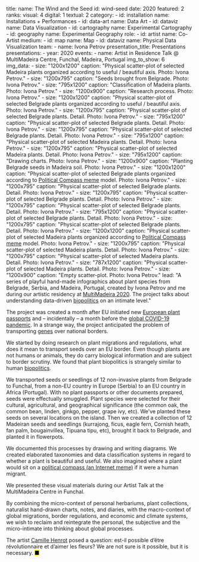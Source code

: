 title: 
    name: The Wind and the Seed
id: wind-seed
date: 2020
featured: 2
ranks:
    visual: 4
    digital: 1
    textual: 2
category: 
    - id: installation
      name: Installations + Performances
    - id: data-art
      name: Data Art
    - id: dataviz
      name: Data Visualization
    - id: cartography
      name: Experimental Cartography
    - id: geography
      name: Experimental Geography
role:
    - id: artist
      name: Co-Artist
medium:
    - id: map
      name: Map
    - id: dataviz
      name: Physical Data Visualization
team:
    - name: Ivona Petrov
presentation_title: Presentations
presentations:
    - year: 2020
      events:
        - name: Artist in Residence Talk @ MultiMadeira Centre, Funchal, Madeira, Portugal 
img_to_show: 6       
img_data:
    - size: "1200x1200"
      caption: "Physical scatter-plot of selected Madeira plants organized according to useful / beautiful axis. Photo: Ivona Petrov."
    - size: "1200x795"
      caption: "Seeds brought from Belgrade. Photo: Ivona Petrov."
    - size: "795x1200"
      caption: "Classification of Madeira plants. Photo: Ivona Petrov."
    - size: "1200x900"
      caption: "Research process. Photo: Ivona Petrov."
    - size: "1200x1200"
      caption: "Physical scatter-plot of selected Belgrade plants organized according to useful / beautiful axis. Photo: Ivona Petrov."
    - size: "1200x795"
      caption: "Physical scatter-plot of selected Belgrade plants. Detail. Photo: Ivona Petrov."
    - size: "795x1200"
      caption: "Physical scatter-plot of selected Belgrade plants. Detail. Photo: Ivona Petrov."
    - size: "1200x795"
      caption: "Physical scatter-plot of selected Belgrade plants. Detail. Photo: Ivona Petrov."
    - size: "795x1200"
      caption: "Physical scatter-plot of selected Madeira plants. Detail. Photo: Ivona Petrov."
    - size: "1200x795"
      caption: "Physical scatter-plot of selected Madeira plants. Detail. Photo: Ivona Petrov."
    - size: "795x1200"
      caption: "Drawing charts. Photo: Ivona Petrov."
    - size: "1200x900"
      caption: "Planting Belgrade seeds in Madeira soil. Photo: Ivona Petrov."
    - size: "1200x1200"
      caption: "Physical scatter-plot of selected Belgrade plants organized according to <a href='https://knowyourmeme.com/memes/political-compass' target='_blank'>Political Compass meme</a> model. Photo: Ivona Petrov."
    - size: "1200x795"
      caption: "Physical scatter-plot of selected Belgrade plants. Detail. Photo: Ivona Petrov."
    - size: "1200x795"
      caption: "Physical scatter-plot of selected Belgrade plants. Detail. Photo: Ivona Petrov."
    - size: "1200x795"
      caption: "Physical scatter-plot of selected Belgrade plants. Detail. Photo: Ivona Petrov."
    - size: "795x1200"
      caption: "Physical scatter-plot of selected Belgrade plants. Detail. Photo: Ivona Petrov."
    - size: "1200x795"
      caption: "Physical scatter-plot of selected Belgrade plants. Detail. Photo: Ivona Petrov."
    - size: "1200x1200"
      caption: "Physical scatter-plot of selected Madeira plants organized according to <a href='https://knowyourmeme.com/memes/political-compass' target='_blank'>Political Compass meme</a> model. Photo: Ivona Petrov."
    - size: "1200x795"
      caption: "Physical scatter-plot of selected Madeira plants. Detail. Photo: Ivona Petrov."
    - size: "1200x795"
      caption: "Physical scatter-plot of selected Madeira plants. Detail. Photo: Ivona Petrov."
    - size: "787x1200"
      caption: "Physical scatter-plot of selected Madeira plants. Detail. Photo: Ivona Petrov."
    - size: "1200x900"
      caption: "Empty scatter-plot. Photo: Ivona Petrov."
lead: "A series of playful hand-made infographics about plant species from Belgrade, Serbia, and Madeira, Portugal, created by Ivona Petrov and me during our artistic residency at <a href='https://www.multimadeira.com/' target='_blank'>MultiMadeira 2020</a>. The project talks about understanding data-driven <a href='https://en.wikipedia.org/wiki/Biopolitics' target='_blank'>biopolitics</a> on an intimate level."

The project was created a month after EU initiated new <a href='https://www.europarl.europa.eu/doceo/document/E-9-2019-003753_EN.html' target='_blank'>European plant passports</a> and – incidentally – a month before the <a href='https://en.wikipedia.org/wiki/COVID-19_pandemic' target='_blank'>global COVID-19 pandemic</a>. In a strange way, the project anticipated the problem of transporting <a href='https://en.wikipedia.org/wiki/Gene' target='_blank'>genes</a> over national borders. 

We started by doing research on plant migrations and regulations, what does it mean to transport seeds over an EU border. Even though plants are not humans or animals, they do carry biological information and are subject to border scrutiny. We found that plant biopolitics is strangely similar to human <a href='https://en.wikipedia.org/wiki/Biopolitics' target='_blank'>biopolitics</a>.  

We transported seeds or seedlings of 12 non-invasive plants from Belgrade to Funchal, from a non-EU country in Europe (Serbia) to an EU country in Africa (Portugal). With no plant passports or other documents prepared, seeds were effectually smuggled. Plant species were selected for their cultural, agricultural, and geographical significance (the common oak, the common bean, linden, ginkgo, pepper, grape ivy, etc). We've planted these seeds on several locations on the island. Then we created a collection of 12 Madeiran seeds and seedlings (kurrajong, ficus, eagle fern, Cornish heath, fan palm, bougainvillea, Tipuana tipu, etc), brought it back to Belgrade, and planted it in flowerpots.

We documented this processes by drawing and writing diagrams. We created elaborated taxonomies and data classification systems in regard to whether a plant is beautiful and useful. We also imagined where a plant would sit on a <a href='https://knowyourmeme.com/memes/political-compass' target='_blank'>political compass (an Internet meme)</a> if it were a human migrant. 

We presented these visual materials during our Artist Talk at the MultiMadeira Centre in Funchal.

By combining the micro-context of personal herbariums, plant collections, naturalist hand-drawn charts, notes, and diaries, with the macro-context of global migrations, border regulations, and economic and climate systems, we wish to reclaim and reintegrate the personal, the subjective and the micro-intimate into thinking about global processes. 

The artist <a href='https://www.camillehenrot.fr/fr/work/61/est-il-possible-detre-revolutionnaire-et-daimer-les-fleurs' target='_blank'>Camille Henrot</a> posed a question: <span class='italic-style'>est-il possible d’être révolutionnaire et d’aimer les fleurs?</span> We are not sure is it possible, but it <span class='italic-style'>is</span> necessary. <mark>&#9632;</mark>